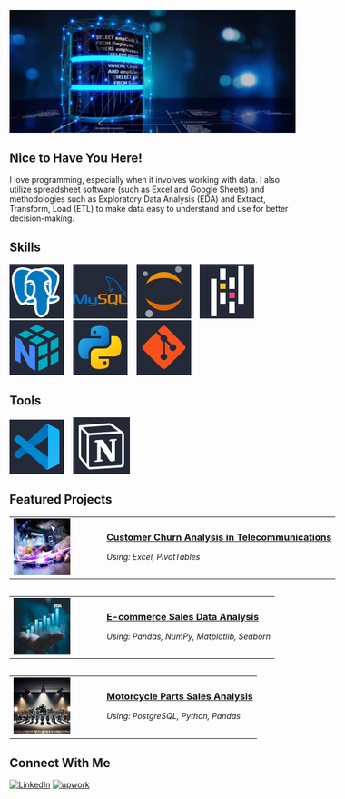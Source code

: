 <p align="center">
  <img src="profile_banner.png" alt="Banner de Bienvenida">
</p>

## Nice to Have You Here!
I love programming, especially when it involves working with data. I also utilize spreadsheet software (such as Excel and Google Sheets) and methodologies such as Exploratory Data Analysis (EDA) and Extract, Transform, Load (ETL) to make data easy to understand and use for better decision-making.

## Skills

<img src="icons/postgresql.svg" alt="PostgreSQL" />&nbsp;&nbsp;&nbsp;
<img src="icons/mysql.svg" alt="MySQL" />&nbsp;&nbsp;&nbsp;
<img src="icons/jupyter.svg" alt="Jupyter" />&nbsp;&nbsp;&nbsp;
<img src="icons/pandas.svg" alt="Pandas" />&nbsp;&nbsp;&nbsp;
<img src="icons/numpy.svg" alt="NumPy" />&nbsp;&nbsp;&nbsp;
<img src="icons/python.svg" alt="Python" />&nbsp;&nbsp;&nbsp;
<img src="icons/git.svg" alt="Git" />

## Tools

<img src="icons/visual-studio-code.svg" alt="Visual Studio Code" />&nbsp;&nbsp;&nbsp;
<img src="icons/notion.svg" alt="Notion" />

## Featured Projects

<!-- Project 1 -->
<table style="margin-bottom: 30px; width: 600px; border-collapse: collapse;">
  <tr>
    <td style="width: 150px; vertical-align: top;">
      <img src="images/image_customer.jpg" alt="Customer Churn Analysis" width="100" height="100"/>
    </td>
    <td style="vertical-align: top;">
      <h3><a href="https://github.com/jeanpaulomv/Analyzing-Customer-Churn-Case-Study-at-DataCamp">Customer Churn Analysis in Telecommunications</a></h3>
      <p><em>Using: Excel, PivotTables</em></p>
    </td>
  </tr>
</table>

<!-- Project 2 -->
<table style="margin-bottom: 30px; width: 600px; border-collapse: collapse;">
  <tr>
    <td style="width: 150px; vertical-align: top;">
      <img src="images/image_ecommerce_analysis.png" alt="E-commerce Sales Data Analysis" width="100" height="100"/>
    </td>
    <td style="vertical-align: top;">
      <h3><a href="https://github.com/jeanpaulomv/E-commerce-Sales-Data-Analysis">E-commerce Sales Data Analysis</a></h3>
      <p><em>Using: Pandas, NumPy, Matplotlib, Seaborn</em></p>
    </td>
  </tr>
</table>

<!-- Project 3 -->
<table style="margin-bottom: 30px; width: 600px; border-collapse: collapse;">
  <tr>
    <td style="width: 150px; vertical-align: top;">
      <img src="images/image_motos.png" alt="Motorcycle Parts Sales Analysis" width="100" height="100"/>
    </td>
    <td style="vertical-align: top;">
      <h3><a href="https://github.com/jeanpaulomv/Motorcycle-Parts-Sales-Analysis-DataCamp-Project">Motorcycle Parts Sales Analysis</a></h3>
      <p><em>Using: PostgreSQL, Python, Pandas</em></p>
    </td>
  </tr>
</table>


## Connect With Me
<p>
  <a href="https://www.linkedin.com/in/jeanpaulomv/"><img src="https://img.shields.io/badge/jeanpaulomv-0077B5?style=for-the-badge&logo=linkedin&logoColor=white" alt="LinkedIn" height="30"></a>
  <a href="https://www.upwork.com/freelancers/~017f203a5583495e29?mp_source=share"><img src="https://img.shields.io/badge/UpWork-6FDA44?style=for-the-badge&logo=Upwork&logoColor=white" alt="upwork" height="30"></a>
</p>

